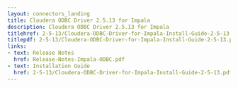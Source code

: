 ```yaml
---
layout: connectors_landing
title: Cloudera ODBC Driver 2.5.13 for Impala
description: Cloudera ODBC Driver 2.5.13 for Impala
titlehref: 2-5-13/Cloudera-ODBC-Driver-for-Impala-Install-Guide-2-5-13.pdf
titlepdf: 2-5-13/Cloudera-ODBC-Driver-for-Impala-Install-Guide-2-5-13.pdf
links:
- text: Release Notes
  href: Release-Notes-Impala-ODBC.pdf
- text: Installation Guide
  href: 2-5-13/Cloudera-ODBC-Driver-for-Impala-Install-Guide-2-5-13.pdf
---
```

